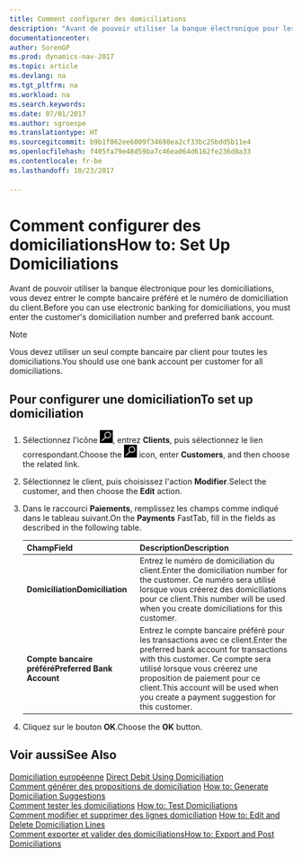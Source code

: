 ```yaml
---
title: Comment configurer des domiciliations
description: "Avant de pouvoir utiliser la banque électronique pour les domiciliations, vous devez entrer le compte bancaire préféré et le numéro de domiciliation du client."
documentationcenter: 
author: SorenGP
ms.prod: dynamics-nav-2017
ms.topic: article
ms.devlang: na
ms.tgt_pltfrm: na
ms.workload: na
ms.search.keywords: 
ms.date: 07/01/2017
ms.author: sgroespe
ms.translationtype: HT
ms.sourcegitcommit: b9b1f062ee6009f34698ea2cf33bc25bdd5b11e4
ms.openlocfilehash: f405fa79e48d59ba7c46ea064d6162fe236d8a33
ms.contentlocale: fr-be
ms.lasthandoff: 10/23/2017

---
```

# <a name="how-to-set-up-domiciliations"></a><span data-ttu-id="ac6c2-103">Comment configurer des domiciliations</span><span class="sxs-lookup"><span data-stu-id="ac6c2-103">How to: Set Up Domiciliations</span></span>
<span data-ttu-id="ac6c2-104">Avant de pouvoir utiliser la banque électronique pour les domiciliations, vous devez entrer le compte bancaire préféré et le numéro de domiciliation du client.</span><span class="sxs-lookup"><span data-stu-id="ac6c2-104">Before you can use electronic banking for domiciliations, you must enter the customer's domiciliation number and preferred bank account.</span></span>  

> [!NOTE]  
>  <span data-ttu-id="ac6c2-105">Vous devez utiliser un seul compte bancaire par client pour toutes les domiciliations.</span><span class="sxs-lookup"><span data-stu-id="ac6c2-105">You should use one bank account per customer for all domiciliations.</span></span>  

## <a name="to-set-up-domiciliation"></a><span data-ttu-id="ac6c2-106">Pour configurer une domiciliation</span><span class="sxs-lookup"><span data-stu-id="ac6c2-106">To set up domiciliation</span></span>  

1.  <span data-ttu-id="ac6c2-107">Sélectionnez l'icône ![Rechercher une page ou un état](../../media/ui-search/search_small.png "icône Rechercher une page ou un état"), entrez **Clients**, puis sélectionnez le lien correspondant.</span><span class="sxs-lookup"><span data-stu-id="ac6c2-107">Choose the ![Search for Page or Report](../../media/ui-search/search_small.png "Search for Page or Report icon") icon, enter **Customers**, and then choose the related link.</span></span>  
2.  <span data-ttu-id="ac6c2-108">Sélectionnez le client, puis choisissez l'action **Modifier**.</span><span class="sxs-lookup"><span data-stu-id="ac6c2-108">Select the customer, and then choose the **Edit** action.</span></span>  
3.  <span data-ttu-id="ac6c2-109">Dans le raccourci **Paiements**, remplissez les champs comme indiqué dans le tableau suivant.</span><span class="sxs-lookup"><span data-stu-id="ac6c2-109">On the **Payments** FastTab, fill in the fields as described in the following table.</span></span>  

    |<span data-ttu-id="ac6c2-110">Champ</span><span class="sxs-lookup"><span data-stu-id="ac6c2-110">Field</span></span>|<span data-ttu-id="ac6c2-111">Description</span><span class="sxs-lookup"><span data-stu-id="ac6c2-111">Description</span></span>|  
    |---------------------------------|---------------------------------------|  
    |<span data-ttu-id="ac6c2-112">**Domiciliation**</span><span class="sxs-lookup"><span data-stu-id="ac6c2-112">**Domiciliation**</span></span>|<span data-ttu-id="ac6c2-113">Entrez le numéro de domiciliation du client.</span><span class="sxs-lookup"><span data-stu-id="ac6c2-113">Enter the domiciliation number for the customer.</span></span> <span data-ttu-id="ac6c2-114">Ce numéro sera utilisé lorsque vous créerez des domiciliations pour ce client.</span><span class="sxs-lookup"><span data-stu-id="ac6c2-114">This number will be used when you create domiciliations for this customer.</span></span>|  
    |<span data-ttu-id="ac6c2-115">**Compte bancaire préféré**</span><span class="sxs-lookup"><span data-stu-id="ac6c2-115">**Preferred Bank Account**</span></span>|<span data-ttu-id="ac6c2-116">Entrez le compte bancaire préféré pour les transactions avec ce client.</span><span class="sxs-lookup"><span data-stu-id="ac6c2-116">Enter the preferred bank account for transactions with this customer.</span></span> <span data-ttu-id="ac6c2-117">Ce compte sera utilisé lorsque vous créerez une proposition de paiement pour ce client.</span><span class="sxs-lookup"><span data-stu-id="ac6c2-117">This account will be used when you create a payment suggestion for this customer.</span></span>|  

4.  <span data-ttu-id="ac6c2-118">Cliquez sur le bouton **OK**.</span><span class="sxs-lookup"><span data-stu-id="ac6c2-118">Choose the **OK** button.</span></span>  

## <a name="see-also"></a><span data-ttu-id="ac6c2-119">Voir aussi</span><span class="sxs-lookup"><span data-stu-id="ac6c2-119">See Also</span></span>  
 <span data-ttu-id="ac6c2-120">[Domiciliation européenne](direct-debit-using-domiciliation.md) </span><span class="sxs-lookup"><span data-stu-id="ac6c2-120">[Direct Debit Using Domiciliation](direct-debit-using-domiciliation.md) </span></span>  
 <span data-ttu-id="ac6c2-121">[Comment générer des propositions de domiciliation](how-to-generate-domiciliation-suggestions.md) </span><span class="sxs-lookup"><span data-stu-id="ac6c2-121">[How to: Generate Domiciliation Suggestions](how-to-generate-domiciliation-suggestions.md) </span></span>  
 <span data-ttu-id="ac6c2-122">[Comment tester les domiciliations](how-to-test-domiciliations.md) </span><span class="sxs-lookup"><span data-stu-id="ac6c2-122">[How to: Test Domiciliations](how-to-test-domiciliations.md) </span></span>  
 <span data-ttu-id="ac6c2-123">[Comment modifier et supprimer des lignes domiciliation](how-to-edit-and-delete-domiciliation-lines.md) </span><span class="sxs-lookup"><span data-stu-id="ac6c2-123">[How to: Edit and Delete Domiciliation Lines](how-to-edit-and-delete-domiciliation-lines.md) </span></span>  
 [<span data-ttu-id="ac6c2-124">Comment exporter et valider des domiciliations</span><span class="sxs-lookup"><span data-stu-id="ac6c2-124">How to: Export and Post Domiciliations</span></span>](how-to-export-and-post-domiciliations.md)

